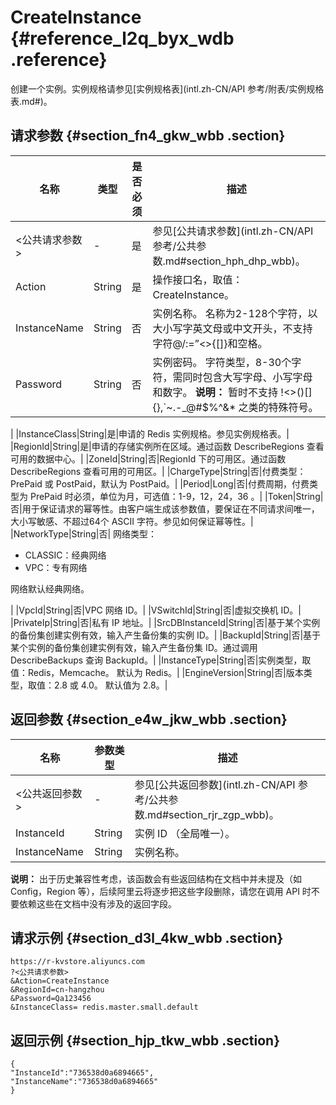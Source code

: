 # CreateInstance {#reference_l2q_byx_wdb .reference}

创建一个实例。实例规格请参见[实例规格表](intl.zh-CN/API 参考/附表/实例规格表.md#)。

## 请求参数 {#section_fn4_gkw_wbb .section}

|名称|类型|是否必须|描述|
|--|--|----|--|
|<公共请求参数\>|-|是|参见[公共请求参数](intl.zh-CN/API 参考/公共参数.md#section_hph_dhp_wbb)。|
|Action|String|是|操作接口名，取值：CreateInstance。|
|InstanceName|String|否|实例名称。 名称为2-128个字符，以大小写字英文母或中文开头，不支持字符@/:=”<\>\{\[\]\}和空格。|
|Password|String|否|实例密码。 字符类型，8-30个字符，需同时包含大写字母、小写字母和数字。 **说明：** 暂时不支持 !<\>\(\)\[\]\{\},\`~.-\_@\#$%^&\* 之类的特殊符号。

|
|InstanceClass|String|是|申请的 Redis 实例规格。参见实例规格表。|
|RegionId|String|是|申请的存储实例所在区域。通过函数 DescribeRegions 查看可用的数据中心。|
|ZoneId|String|否|RegionId 下的可用区。通过函数 DescribeRegions 查看可用的可用区。|
|ChargeType|String|否|付费类型：PrePaid 或 PostPaid，默认为 PostPaid。|
|Period|Long|否|付费周期，付费类型为 PrePaid 时必须，单位为月，可选值：1-9，12，24，36 。|
|Token|String|否|用于保证请求的幂等性。由客户端生成该参数值，要保证在不同请求间唯一，大小写敏感、不超过64个 ASCII 字符。参见如何保证幂等性。|
|NetworkType|String|否| 网络类型：

 -   CLASSIC：经典网络
-   VPC：专有网络

 网络默认经典网络。

 |
|VpcId|String|否|VPC 网络 ID。|
|VSwitchId|String|否|虚拟交换机 ID。|
|PrivateIp|String|否|私有 IP 地址。|
|SrcDBInstanceId|String|否|基于某个实例的备份集创建实例有效，输入产生备份集的实例 ID。|
|BackupId|String|否|基于某个实例的备份集创建实例有效，输入产生备份集 ID。通过调用 DescribeBackups 查询 BackupId。|
|InstanceType|String|否|实例类型，取值：Redis，Memcache。 默认为 Redis。|
|EngineVersion|String|否|版本类型，取值：2.8 或 4.0。 默认值为 2.8。|

## 返回参数 {#section_e4w_jkw_wbb .section}

|名称|参数类型|描述|
|--|----|--|
|<公共返回参数\>|-|参见[公共返回参数](intl.zh-CN/API 参考/公共参数.md#section_rjr_zgp_wbb)。|
|InstanceId|String|实例 ID （全局唯一）。|
|InstanceName|String|实例名称。|

**说明：** 出于历史兼容性考虑，该函数会有些返回结构在文档中并未提及（如 Config，Region 等），后续阿里云将逐步把这些字段删除，请您在调用 API 时不要依赖这些在文档中没有涉及的返回字段。

## 请求示例 {#section_d3l_4kw_wbb .section}

```
https://r-kvstore.aliyuncs.com
?<公共请求参数>
&Action=CreateInstance
&RegionId=cn-hangzhou
&Password=Qa123456
&InstanceClass= redis.master.small.default
```

## 返回示例 {#section_hjp_tkw_wbb .section}

```
{
"InstanceId":"736538d0a6894665",
"InstanceName":"736538d0a6894665"
}
```

